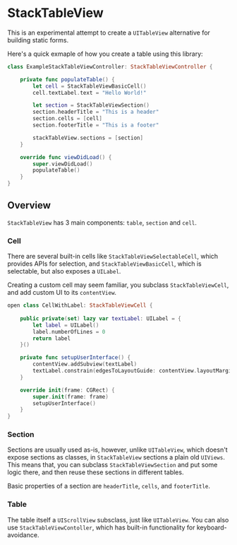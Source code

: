 # StackTableView

This is an experimental attempt to create a `UITableView` alternative for building static forms.

Here's a quick exmaple of how you create a table using this library:

```swift
class ExampleStackTableViewController: StackTableViewController {

    private func populateTable() {
        let cell = StackTableViewBasicCell()
        cell.textLabel.text = "Hello World!"

        let section = StackTableViewSection()
        section.headerTitle = "This is a header"
        section.cells = [cell]
        section.footerTitle = "This is a footer"

        stackTableView.sections = [section]
    }

    override func viewDidLoad() {
        super.viewDidLoad()
        populateTable()
    }
}
```

## Overview

`StackTableView` has 3 main components: `table`, `section` and `cell`.

### Cell

There are several built-in cells like `StackTableViewSelectableCell`, which provides APIs for selection, and `StackTableViewBasicCell`, which is selectable, but also exposes a `UILabel`.

Creating a custom cell may seem familiar, you subclass `StackTableViewCell`, and add custom UI to its `contentView`.

```swift
open class CellWithLabel: StackTableViewCell {
    
    public private(set) lazy var textLabel: UILabel = {
        let label = UILabel()
        label.numberOfLines = 0
        return label
    }()

    private func setupUserInterface() {
        contentView.addSubview(textLabel)
        textLabel.constrain(edgesToLayoutGuide: contentView.layoutMarginsGuide)
    }

    override init(frame: CGRect) {
        super.init(frame: frame)
        setupUserInterface()
    }
}

```

### Section

Sections are usually used as-is, however, unlike `UITableView`, which doesn't expose sections as classes, in `StackTableView` sections a plain old `UIViews`. This means that, you can subclass `StackTableViewSection` and put some logic there, and then reuse these sections in different tables.

Basic properties of a section are `headerTitle`, `cells`, and `footerTitle`.

### Table

The table itself a `UIScrollView` subsclass, just like `UITableView`. You can also use `StackTableViewContoller`, which has built-in functionality for keyboard-avoidance.
